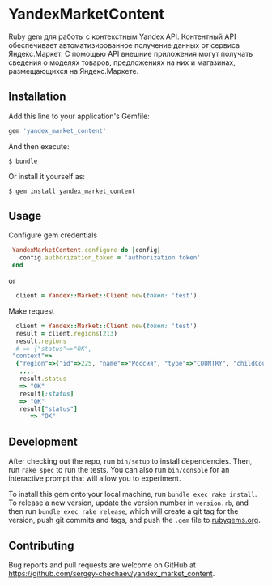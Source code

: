 # YandexMarketContent

Ruby gem для работы с контекстным Yandex API. Контентный API обеспечивает автоматизированное получение данных от сервиса Яндекс.Маркет. С помощью API внешние приложения могут получать сведения о моделях товаров, предложениях на них и магазинах, размещающихся на Яндекс.Маркете.

## Installation

Add this line to your application's Gemfile:

```ruby
gem 'yandex_market_content'
```

And then execute:

    $ bundle

Or install it yourself as:

    $ gem install yandex_market_content

## Usage

Configure gem credentials 

```ruby
 YandexMarketContent.configure do |config|
   config.authorization_token = 'authorization token'
 end
```
or

```ruby
  client = Yandex::Market::Client.new(token: 'test') 
```
Make request

```ruby
  client = Yandex::Market::Client.new(token: 'test') 
  result = client.regions(213)
  result.regions
  # => {"status"=>"OK",
 "context"=>
  {"region"=>{"id"=>225, "name"=>"Россия", "type"=>"COUNTRY", "childCount"=>11, "country"=>{"id"=>225, "name"=>"Россия", "type"=>"COUNTRY", "childCount"=>11}},
   ....
   result.status
   => "OK"
   result[:status]
   => "OK"
   result["status"]
      => "OK"
```


## Development

After checking out the repo, run `bin/setup` to install dependencies. Then, run `rake spec` to run the tests. You can also run `bin/console` for an interactive prompt that will allow you to experiment.

To install this gem onto your local machine, run `bundle exec rake install`. To release a new version, update the version number in `version.rb`, and then run `bundle exec rake release`, which will create a git tag for the version, push git commits and tags, and push the `.gem` file to [rubygems.org](https://rubygems.org/gems/yandex_market_content).

## Contributing

Bug reports and pull requests are welcome on GitHub at https://github.com/sergey-chechaev/yandex_market_content.


